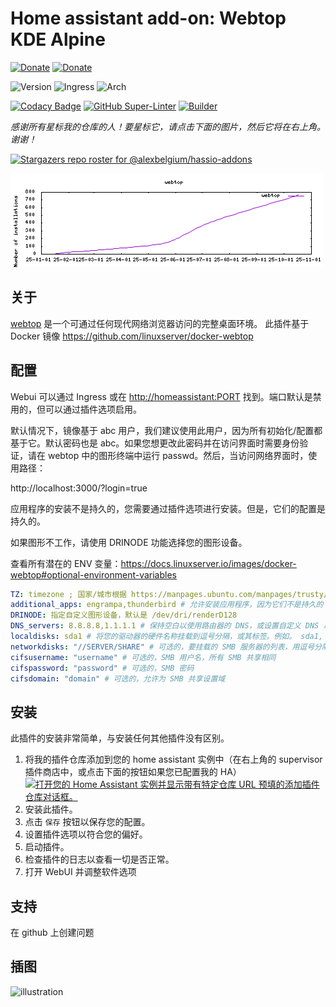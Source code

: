 # Home assistant add-on: Webtop KDE Alpine

[![Donate][donation-badge]](https://www.buymeacoffee.com/alexbelgium)
[![Donate][paypal-badge]](https://www.paypal.com/donate/?hosted_button_id=DZFULJZTP3UQA)

![Version](https://img.shields.io/badge/dynamic/yaml?label=版本&query=%24.version&url=https%3A%2F%2Fraw.githubusercontent.com%2Falexbelgium%2Fhassio-addons%2Fmaster%2Fwebtop%2Fconfig.yaml)
![Ingress](https://img.shields.io/badge/dynamic/yaml?label=Ingress&query=%24.ingress&url=https%3A%2F%2Fraw.githubusercontent.com%2Falexbelgium%2Fhassio-addons%2Fmaster%2Fwebtop%2Fconfig.yaml)
![Arch](https://img.shields.io/badge/dynamic/yaml?color=success&label=Arch&query=%24.arch&url=https%3A%2F%2Fraw.githubusercontent.com%2Falexbelgium%2Fhassio-addons%2Fmaster%2Fwebtop%2Fconfig.yaml)

[![Codacy Badge](https://app.codacy.com/project/badge/Grade/9c6cf10bdbba45ecb202d7f579b5be0e)](https://www.codacy.com/gh/alexbelgium/hassio-addons/dashboard?utm_source=github.com&utm_medium=referral&utm_content=alexbelgium/hassio-addons&utm_campaign=Badge_Grade)
[![GitHub Super-Linter](https://img.shields.io/github/actions/workflow/status/alexbelgium/hassio-addons/weekly-supelinter.yaml?label=Lint%20code%20base)](https://github.com/alexbelgium/hassio-addons/actions/workflows/weekly-supelinter.yaml)
[![Builder](https://img.shields.io/github/actions/workflow/status/alexbelgium/hassio-addons/onpush_builder.yaml?label=Builder)](https://github.com/alexbelgium/hassio-addons/actions/workflows/onpush_builder.yaml)

[donation-badge]: https://img.shields.io/badge/Buy%20me%20a%20coffee%20(no%20paypal)-%23d32f2f?logo=buy-me-a-coffee&style=flat&logoColor=white
[paypal-badge]: https://img.shields.io/badge/Buy%20me%20a%20coffee%20with%20Paypal-0070BA?logo=paypal&style=flat&logoColor=white

_感谢所有星标我的仓库的人！要星标它，请点击下面的图片，然后它将在右上角。谢谢！_

[![Stargazers repo roster for @alexbelgium/hassio-addons](https://raw.githubusercontent.com/alexbelgium/hassio-addons/master/.github/stars2.svg)](https://github.com/alexbelgium/hassio-addons/stargazers)

![downloads evolution](https://raw.githubusercontent.com/alexbelgium/hassio-addons/master/webtop/stats.png)

## 关于

[webtop](https://github.com/webtop/webtop) 是一个可通过任何现代网络浏览器访问的完整桌面环境。
此插件基于 Docker 镜像 https://github.com/linuxserver/docker-webtop

## 配置

Webui 可以通过 Ingress 或在 <http://homeassistant:PORT> 找到。端口默认是禁用的，但可以通过插件选项启用。

默认情况下，镜像基于 abc 用户，我们建议使用此用户，因为所有初始化/配置都基于它。默认密码也是 abc。如果您想更改此密码并在访问界面时需要身份验证，请在 webtop 中的图形终端中运行 passwd。然后，当访问网络界面时，使用路径：

http://localhost:3000/?login=true

应用程序的安装不是持久的，您需要通过插件选项进行安装。但是，它们的配置是持久的。

如果图形不工作，请使用 DRINODE 功能选择您的图形设备。

查看所有潜在的 ENV 变量：https://docs.linuxserver.io/images/docker-webtop#optional-environment-variables

```yaml
TZ: timezone ; 国家/城市根据 https://manpages.ubuntu.com/manpages/trusty/man3/DateTime::TimeZone::Catalog.3pm.html
additional_apps: engrampa,thunderbird # 允许安装应用程序，因为它们不是持久的
DRINODE: 指定自定义图形设备，默认是 /dev/dri/renderD128
DNS_servers: 8.8.8.8,1.1.1.1 # 保持空白以使用路由器的 DNS，或设置自定义 DNS 以避免在本地 DNS 广告拦截器的情况下进行垃圾邮件
localdisks: sda1 # 将您的驱动器的硬件名称挂载到逗号分隔，或其标签。例如。 sda1, sdb1, MYNAS...
networkdisks: "//SERVER/SHARE" # 可选的，要挂载的 SMB 服务器的列表，用逗号分隔
cifsusername: "username" # 可选的，SMB 用户名，所有 SMB 共享相同
cifspassword: "password" # 可选的，SMB 密码
cifsdomain: "domain" # 可选的，允许为 SMB 共享设置域
```

## 安装

此插件的安装非常简单，与安装任何其他插件没有区别。

1. 将我的插件仓库添加到您的 home assistant 实例中（在右上角的 supervisor 插件商店中，或点击下面的按钮如果您已配置我的 HA）
   [![打开您的 Home Assistant 实例并显示带有特定仓库 URL 预填的添加插件仓库对话框。](https://my.home-assistant.io/badges/supervisor_add_addon_repository.svg)](https://my.home-assistant.io/redirect/supervisor_add_addon_repository/?repository_url=https%3A%2F%2Fgithub.com%2Falexbelgium%2Fhassio-addons)
1. 安装此插件。
1. 点击 `保存` 按钮以保存您的配置。
1. 设置插件选项以符合您的偏好。
1. 启动插件。
1. 检查插件的日志以查看一切是否正常。
1. 打开 WebUI 并调整软件选项

## 支持

在 github 上创建问题

## 插图

![illustration](https://www.linuxserver.io/user/pages/content/images/2021/05/menu.png)

[repository]: https://github.com/alexbelgium/hassio-addons